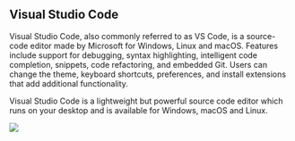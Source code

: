 ## Visual Studio Code
Visual Studio Code, also commonly referred to as VS Code, is a source-code editor made by Microsoft for Windows, Linux and macOS. Features include support for debugging, syntax highlighting, intelligent code completion, snippets, code refactoring, and embedded Git. Users can change the theme, keyboard shortcuts, preferences, and install extensions that add additional functionality.

Visual Studio Code is a lightweight but powerful source code editor which runs on your desktop and is available for Windows, macOS and Linux.

![](https://user-images.githubusercontent.com/4492249/87854967-a51f2780-c915-11ea-894d-0450d9253343.png)
